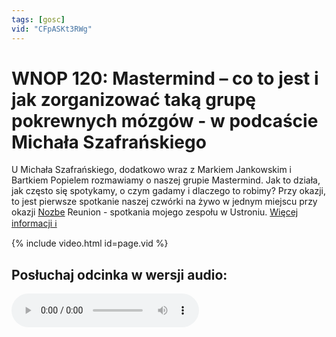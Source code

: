 ```yaml
---
tags: [gosc]
vid: "CFpASKt3RWg"
---
```


# WNOP 120: Mastermind – co to jest i jak zorganizować taką grupę pokrewnych mózgów - w podcaście Michała Szafrańskiego

U Michała Szafrańskiego, dodatkowo wraz z Markiem Jankowskim i Bartkiem Popielem rozmawiamy o naszej grupie Mastermind. Jak to działa, jak często się spotykamy, o czym gadamy i dlaczego to robimy? Przy okazji, to jest pierwsze spotkanie naszej czwórki na żywo w jednym miejscu przy okazji [Nozbe][n] Reunion - spotkania mojego zespołu w Ustroniu.
 [Więcej informacji ℹ️](https://jakoszczedzacpieniadze.pl/mastermind-co-to-jest-i-jak-go-zrobic)

{% include video.html id=page.vid %}

<!--More-->

## Posłuchaj odcinka w wersji audio:

<audio controls>
<source src="https://traffic.libsyn.com/kaveo/WNOP120-Mastermind-jak-to-zrobic.mp3" type="audio/mpeg">
</audio>


[n]: https://michael.gratis/nozbe_pl